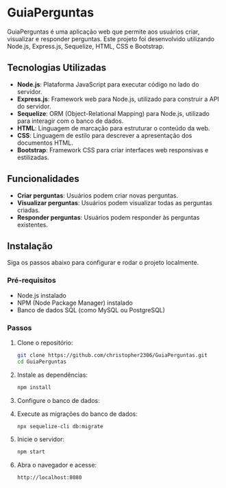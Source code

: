 # GuiaPerguntas

GuiaPerguntas é uma aplicação web que permite aos usuários criar, visualizar e responder perguntas. Este projeto foi desenvolvido utilizando Node.js, Express.js, Sequelize, HTML, CSS e Bootstrap.

## Tecnologias Utilizadas

- **Node.js**: Plataforma JavaScript para executar código no lado do servidor.
- **Express.js**: Framework web para Node.js, utilizado para construir a API do servidor.
- **Sequelize**: ORM (Object-Relational Mapping) para Node.js, utilizado para interagir com o banco de dados.
- **HTML**: Linguagem de marcação para estruturar o conteúdo da web.
- **CSS**: Linguagem de estilo para descrever a apresentação dos documentos HTML.
- **Bootstrap**: Framework CSS para criar interfaces web responsivas e estilizadas.

## Funcionalidades

- **Criar perguntas**: Usuários podem criar novas perguntas.
- **Visualizar perguntas**: Usuários podem visualizar todas as perguntas criadas.
- **Responder perguntas**: Usuários podem responder às perguntas existentes.

## Instalação

Siga os passos abaixo para configurar e rodar o projeto localmente.

### Pré-requisitos

- Node.js instalado
- NPM (Node Package Manager) instalado
- Banco de dados SQL (como MySQL ou PostgreSQL)

### Passos

1. Clone o repositório:

    ```bash
    git clone https://github.com/christopher2306/GuiaPerguntas.git
    cd GuiaPerguntas
    ```

2. Instale as dependências:

    ```bash
    npm install
    ```

3. Configure o banco de dados:


4. Execute as migrações do banco de dados:

    ```bash
    npx sequelize-cli db:migrate
    ```

5. Inicie o servidor:

    ```bash
    npm start
    ```

6. Abra o navegador e acesse:

    ```
    http://localhost:8080
    ```


